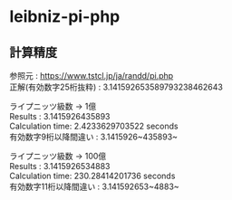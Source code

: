 # leibniz-pi-php

## 計算精度
  
参照元 : https://www.tstcl.jp/ja/randd/pi.php  
正解(有効数字25桁抜粋) : 3.141592653589793238462643  
  
ライプニッツ級数 -> 1億  
Results : 3.1415926435893  
Calculation time: 2.4233629703522 seconds  
有効数字9桁以降間違い : 3.1415926~435893~  
  
ライプニッツ級数 -> 100億  
Results : 3.1415926534883  
Calculation time: 230.28414201736 seconds  
有効数字11桁以降間違い : 3.141592653~4883~  
